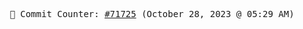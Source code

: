 <p align="center">
    <samp>
        📮 Commit Counter: <a href="https://github.com/Javascript-void0/Javascript-void0/commits/main">#71725</a> (October 28, 2023 @ 05:29 AM)
    </samp>
</p>